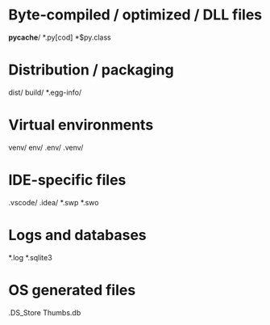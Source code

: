 # Byte-compiled / optimized / DLL files
__pycache__/
*.py[cod]
*$py.class

# Distribution / packaging
dist/
build/
*.egg-info/

# Virtual environments
venv/
env/
.env/
.venv/

# IDE-specific files
.vscode/
.idea/
*.swp
*.swo

# Logs and databases
*.log
*.sqlite3

# OS generated files
.DS_Store
Thumbs.db

